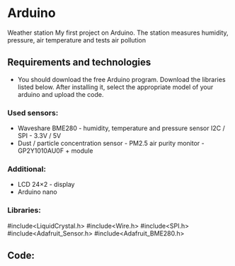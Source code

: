 # Arduino
 Weather station
My first project on Arduino. The station measures humidity, pressure, air temperature and tests air pollution
## Requirements and technologies
* You should download the free Arduino program. Download the libraries listed below. After installing it, select the appropriate model of your arduino and upload the code.

### Used sensors:
* Waveshare BME280 - humidity, temperature and pressure sensor I2C / SPI - 3.3V / 5V
* Dust / particle concentration sensor - PM2.5 air purity monitor - GP2Y1010AU0F + module
### Additional:
* LCD 24×2 - display
* Arduino nano

### Libraries:
#include<LiquidCrystal.h>
#include<Wire.h>
#include<SPI.h>
#include<Adafruit_Sensor.h>
#include<Adafruit_BME280.h>

## Code: 

